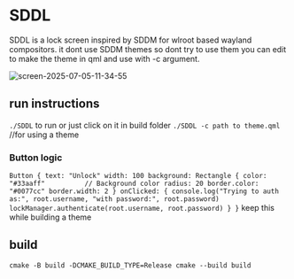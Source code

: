 # SDDL
SDDL is a lock screen inspired by SDDM for wlroot based wayland compositors. it dont use SDDM themes so dont try to use them you can edit to make the theme in qml and use with -c argument.

![screen-2025-07-05-11-34-55](https://github.com/user-attachments/assets/d92957ce-c8af-440f-8c77-4febf4b00844)


## run instructions
`./SDDL` to run or just click on it in build folder
`./SDDL -c path to theme.qml`     //for using a theme

### Button logic
`
Button {
    text: "Unlock"
    width: 100
    background: Rectangle {
        color: "#33aaff"          // Background color
        radius: 20
        border.color: "#0077cc"
        border.width: 2
    }
    onClicked: {
        console.log("Trying to auth as:", root.username, "with password:", root.password)
        lockManager.authenticate(root.username, root.password)
    }
}
`
keep this while building a theme


## build
`
cmake -B build -DCMAKE_BUILD_TYPE=Release
cmake --build build
`

